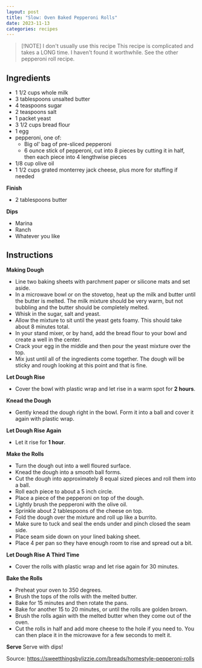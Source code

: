```yaml
---
layout: post
title: "Slow: Oven Baked Pepperoni Rolls"
date: 2023-11-13
categories: recipes
---
```


> [!NOTE] I don't usually use this recipe
> This recipe is complicated and takes a LONG time.  I haven't found it worthwhile.  See the other pepperoni roll recipe.

Ingredients
--
* 1 1/2 cups whole milk
* 3 tablespoons unsalted butter
* 4 teaspoons sugar
* 2 teaspoons salt
* 1 packet yeast
* 3 1/2 cups bread flour
* 1 egg
* pepperoni, one of:
	* Big ol' bag of pre-sliced pepperoni
	* 6 ounce stick of pepperoni, cut into 8 pieces by cutting it in half, then each piece into 4 lengthwise pieces
* 1/8 cup olive oil
* 1 1/2 cups grated monterrey jack cheese, plus more for stuffing if needed

**Finish**
* 2 tablespoons butter

**Dips**
* Marina
* Ranch
* Whatever you like

Instructions
--

**Making Dough**
* Line two baking sheets with parchment paper or silicone mats and set aside.
* In a microwave bowl or on the stovetop, heat up the milk and butter until the butter is melted. The milk mixture should be very warm, but not bubbling and the butter should be completely melted.
* Whisk in the sugar, salt and yeast.
* Allow the mixture to sit until the yeast gets foamy. This should take about 8 minutes total.
* In your stand mixer, or by hand, add the bread flour to your bowl and create a well in the center.
* Crack your egg in the middle and then pour the yeast mixture over the top.
* Mix just until all of the ingredients come together. The dough will be sticky and rough looking at this point and that is fine.

**Let Dough Rise**
* Cover the bowl with plastic wrap and let rise in a warm spot for **2 hours**.

**Knead the Dough**
* Gently knead the dough right in the bowl.  Form it into a ball and cover it again with plastic wrap.

**Let Dough Rise Again**
* Let it rise for **1 hour**.

**Make the Rolls**
* Turn the dough out into a well floured surface.
* Knead the dough into a smooth ball forms.
* Cut the dough into approximately 8 equal sized pieces and roll them into a ball.
* Roll each piece to about a 5 inch circle.
* Place a piece of the pepperoni on top of the dough.
* Lightly brush the pepperoni with the olive oil.
* Sprinkle about 2 tablespoons of the cheese on top.
* Fold the dough over the mixture and roll up like a burrito.
* Make sure to tuck and seal the ends under and pinch closed the seam side.
* Place seam side down on your lined baking sheet.
* Place 4 per pan so they have enough room to rise and spread out a bit.

**Let Dough Rise A Third Time**
* Cover the rolls with plastic wrap and let rise again for 30 minutes.

**Bake the Rolls**
* Preheat your oven to 350 degrees.
* Brush the tops of the rolls with the melted butter.
* Bake for 15 minutes and then rotate the pans.
* Bake for another 15 to 20 minutes, or until the rolls are golden brown.
* Brush the rolls again with the melted butter when they come out of the oven.
* Cut the rolls in half and add more cheese to the hole if you need to.  You can then place it in the microwave for a few seconds to melt it.

**Serve**
Serve with dips!

Source: https://sweetthingsbylizzie.com/breads/homestyle-pepperoni-rolls
